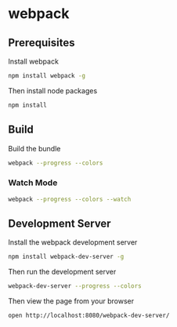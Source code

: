 # webpack

## Prerequisites

Install webpack
```bash
npm install webpack -g
```

Then install node packages
```bash
npm install
```

## Build

Build the bundle
```bash
webpack --progress --colors
```

### Watch Mode

```bash
webpack --progress --colors --watch
```

## Development Server

Install the webpack development server
```bash
npm install webpack-dev-server -g
```

Then run the development server
```bash
webpack-dev-server --progress --colors
```

Then view the page from your browser
```bash
open http://localhost:8080/webpack-dev-server/
```